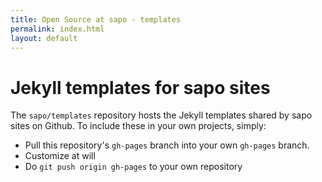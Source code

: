 ```yaml
---
title: Open Source at sapo - templates
permalink: index.html
layout: default
---
```


<div class="row">

# Jekyll templates for <span class="podium">sapo</span> sites

The `sapo/templates` repository hosts the Jekyll templates shared by sapo sites on Github. To include these in your own projects, simply:

* Pull this repository's `gh-pages` branch into your own `gh-pages` branch.
* Customize at will
* Do `git push origin gh-pages` to your own repository

</div>